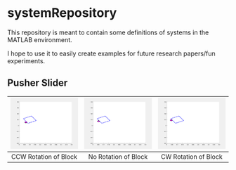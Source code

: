 # systemRepository
This repository is meant to contain some definitions of systems in the MATLAB environment.

I hope to use it to easily create examples for future research papers/fun experiments.

## Pusher Slider

| ![](images/pusherslider_test1_ccw_rotate.gif) | ![](images/pusherslider_test1_norotate.gif) | ![](images/pusherslider_test1_cw_rotate.gif) |
|:---------------------------------------------:|:-------------------------------------------:|:--------------------------------------------:|
| CCW Rotation of Block                         | No Rotation of Block                        | CW Rotation of Block                         |